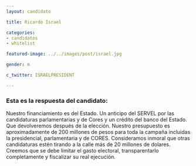 ```yaml
---
layout: candidato

title: Ricardo Israel

categories: 
- candidatos
- whitelist

featured-image: ../../images/post/israel.jpg

gender: m

c_twitter: ISRAELPRESIDENT

---
```



<h3>Esta es la respuesta del candidato:</h3>


Nuestro financiamiento es del Estado. Un anticipo del SERVEL por las candidaturas parlamentarias y de Cores y un crédito del banco del Estado. Que devolveremos después de la elección. Nuestro presupuesto es aproximadamente de 200 millones de pesos para toda la campaña incluidas la presidencial, parlamentaria y de CORES. Consideramos inmoral que otras candidaturas estén tirando a la calle más de 20 millones de dolares. Creemos que se debe limitar el gasto electoral, transparentarlo completamente y fiscalizar su real ejecución.
